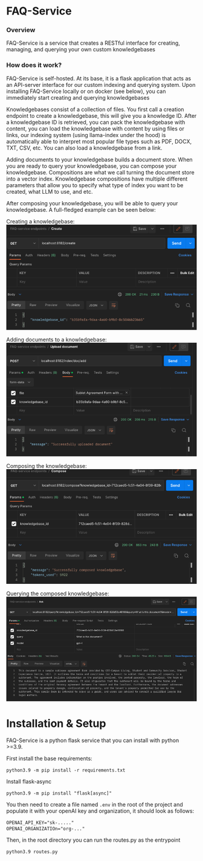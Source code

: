 # FAQ-Service

### Overview
FAQ-Service is a service that creates a RESTful interface for creating, managing, and querying your own custom knowledgebases

### How does it work?
FAQ-Service is self-hosted. At its base, it is a flask application that acts as an API-server interface for our custom indexing and querying system. 
Upon installing FAQ-Service locally or on docker (see below), you can immediately start creating and querying knowledgebases

Knowledgebases consist of a collection of files. You first call a creation endpoint to create a knowledgebase, this will give you a knowledge ID. After a knowledgebase ID is retrieved, you can pack the knowledgebase with content, you can load the knowledgebase with content by using files or links, our indexing system (using llama-index under the hood) is automatically able to interpret most popular file types such as PDF, DOCX, TXT, CSV, etc. You can also load a knowledgebase from a link.

Adding documents to your knowledgebase builds a document store. When you are ready to query your knowledgebase, you can compose your knowledgebase. Compositions are what we call turning the document store into a vector index. Knowledgebase compositions have multiple different parameters that allow you to specify what type of index you want to be created, what LLM to use, and etc.

After composing your knowledgebase, you will be able to query your knowledgebase. A full-fledged example can be seen below:

Creating a knowledgebase:
![img.png](img/img.png)

Adding documents to a knowledgebase:
![img.png](img/img2.png)

Composing the knowledgebase:
![img.png](img/img3.png)

Querying the composed knowledgebase:
![img.png](img/img4.png)

# Installation & Setup
FAQ-Service is a python flask service that you can install with python >=3.9. 

First install the base requirements:
```
python3.9 -m pip install -r requirements.txt
```

Install flask-async
```
python3.9 -m pip install "flask[async]"
```

You then need to create a file named `.env` in the root of the project and populate it with your openAI key and organization, it should look as follows:
```text
OPENAI_API_KEY="sk-....."
OPENAI_ORGANIZATIOn="org-..."
```

Then, in the root directory you can run the routes.py as the entrypoint
```
python3.9 routes.py
```